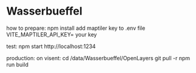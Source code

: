 # Wasserbueffel

how to
prepare:
npm install
add maptiler key to .env file VITE_MAPTILER_API_KEY= your key

test:
npm start
http://localhost:1234

production:
on visent:
cd /data/Wasserbueffel/OpenLayers
git pull -r
npm run build
